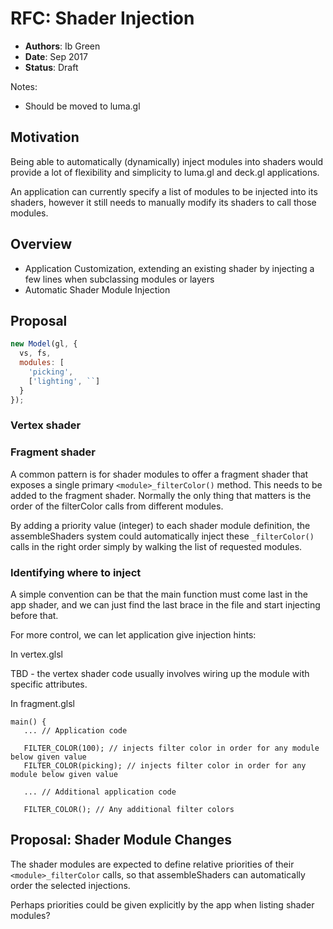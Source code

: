 # RFC: Shader Injection

* **Authors**: Ib Green
* **Date**: Sep 2017
* **Status**: Draft

Notes:
* Should be moved to luma.gl


## Motivation

Being able to automatically (dynamically) inject modules into shaders would provide a lot of flexibility and simplicity to luma.gl and deck.gl applications.

An application can currently specify a list of modules to be injected into its shaders, however it still needs to manually modify its shaders to call those modules.


## Overview

* Application Customization, extending an existing shader by injecting a few lines when subclassing modules or layers
* Automatic Shader Module Injection


## Proposal

```js
new Model(gl, {
  vs, fs,
  modules: [
  	'picking',
  	['lighting', ``]
  }
});
```

### Vertex shader


### Fragment shader

A common pattern is for shader modules to offer a fragment shader that exposes a single primary `<module>_filterColor()` method. This needs to be added to the fragment shader. Normally the only thing that matters is the order of the filterColor calls from different modules.

By adding a priority value (integer) to each shader module definition, the assembleShaders system could automatically inject these `_filterColor()` calls in the right order simply by walking the list of requested modules.


### Identifying where to inject

A simple convention can be that the main function must come last in the app shader, and we can just find the last brace in the file and start injecting before that.

For more control, we can let application give injection hints:

In vertex.glsl

TBD - the vertex shader code usually involves wiring up the module with specific attributes.


In fragment.glsl
```
main() {
   ... // Application code

   FILTER_COLOR(100); // injects filter color in order for any module below given value
   FILTER_COLOR(picking); // injects filter color in order for any module below given value

   ... // Additional application code

   FILTER_COLOR(); // Any additional filter colors
```

## Proposal: Shader Module Changes

The shader modules are expected to define relative priorities of their `<module>_filterColor` calls, so that assembleShaders can automatically order the selected injections.

Perhaps priorities could be given explicitly by the app when listing shader modules?

